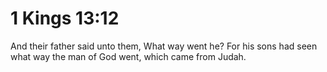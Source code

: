 # 1 Kings 13:12

And their father said unto them, What way went he? For his sons had seen what way the man of God went, which came from Judah.